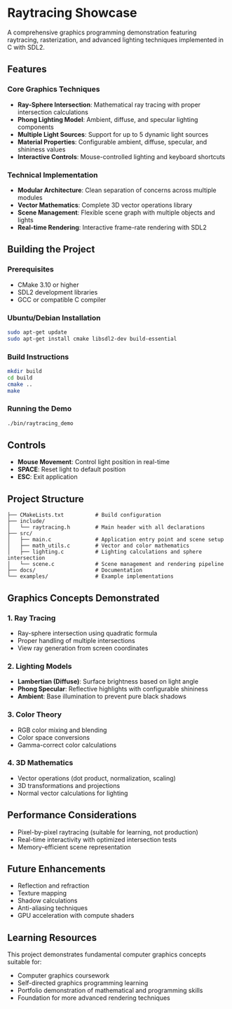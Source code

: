 # Raytracing Showcase

A comprehensive graphics programming demonstration featuring raytracing, rasterization, and advanced lighting techniques implemented in C with SDL2.

## Features

### Core Graphics Techniques
- **Ray-Sphere Intersection**: Mathematical ray tracing with proper intersection calculations
- **Phong Lighting Model**: Ambient, diffuse, and specular lighting components
- **Multiple Light Sources**: Support for up to 5 dynamic light sources
- **Material Properties**: Configurable ambient, diffuse, specular, and shininess values
- **Interactive Controls**: Mouse-controlled lighting and keyboard shortcuts

### Technical Implementation
- **Modular Architecture**: Clean separation of concerns across multiple modules
- **Vector Mathematics**: Complete 3D vector operations library
- **Scene Management**: Flexible scene graph with multiple objects and lights
- **Real-time Rendering**: Interactive frame-rate rendering with SDL2

## Building the Project

### Prerequisites
- CMake 3.10 or higher
- SDL2 development libraries
- GCC or compatible C compiler

### Ubuntu/Debian Installation
```bash
sudo apt-get update
sudo apt-get install cmake libsdl2-dev build-essential
```

### Build Instructions
```bash
mkdir build
cd build
cmake ..
make
```

### Running the Demo
```bash
./bin/raytracing_demo
```

## Controls
- **Mouse Movement**: Control light position in real-time
- **SPACE**: Reset light to default position
- **ESC**: Exit application

## Project Structure
```
├── CMakeLists.txt          # Build configuration
├── include/
│   └── raytracing.h        # Main header with all declarations
├── src/
│   ├── main.c              # Application entry point and scene setup
│   ├── math_utils.c        # Vector and color mathematics
│   ├── lighting.c          # Lighting calculations and sphere intersection
│   └── scene.c             # Scene management and rendering pipeline
├── docs/                   # Documentation
└── examples/               # Example implementations
```

## Graphics Concepts Demonstrated

### 1. Ray Tracing
- Ray-sphere intersection using quadratic formula
- Proper handling of multiple intersections
- View ray generation from screen coordinates

### 2. Lighting Models
- **Lambertian (Diffuse)**: Surface brightness based on light angle
- **Phong Specular**: Reflective highlights with configurable shininess
- **Ambient**: Base illumination to prevent pure black shadows

### 3. Color Theory
- RGB color mixing and blending
- Color space conversions
- Gamma-correct color calculations

### 4. 3D Mathematics
- Vector operations (dot product, normalization, scaling)
- 3D transformations and projections
- Normal vector calculations for lighting

## Performance Considerations
- Pixel-by-pixel raytracing (suitable for learning, not production)
- Real-time interactivity with optimized intersection tests
- Memory-efficient scene representation

## Future Enhancements
- Reflection and refraction
- Texture mapping
- Shadow calculations
- Anti-aliasing techniques
- GPU acceleration with compute shaders

## Learning Resources
This project demonstrates fundamental computer graphics concepts suitable for:
- Computer graphics coursework
- Self-directed graphics programming learning
- Portfolio demonstration of mathematical and programming skills
- Foundation for more advanced rendering techniques